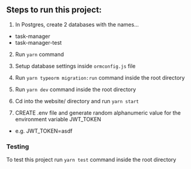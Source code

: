 ## Steps to run this project:

1. In Postgres, create 2 databases with the names...

- task-manager
- task-manager-test

2. Run `yarn` command
3. Setup database settings inside `ormconfig.js` file
4. Run `yarn typeorm migration:run` command inside the root directory
5. Run `yarn dev` command inside the root directory
6. Cd into the website/ directory and run `yarn start`

7. CREATE .env file and generate random alphanumeric value for the environment variable JWT_TOKEN

- e.g. JWT_TOKEN=asdf

### Testing

To test this project run `yarn test` command inside the root directory
